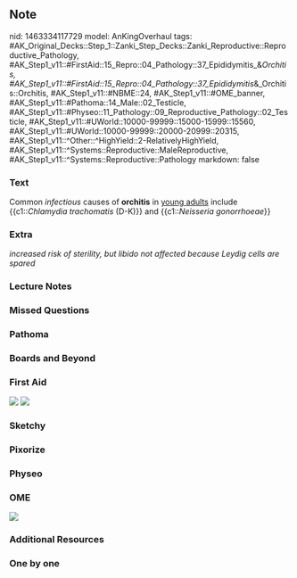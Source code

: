 ## Note
nid: 1463334117729
model: AnKingOverhaul
tags: #AK_Original_Decks::Step_1::Zanki_Step_Decks::Zanki_Reproductive::Reproductive_Pathology, #AK_Step1_v11::#FirstAid::15_Repro::04_Pathology::37_Epididymitis_&_Orchitis, #AK_Step1_v11::#FirstAid::15_Repro::04_Pathology::37_Epididymitis_&_Orchitis::Orchitis, #AK_Step1_v11::#NBME::24, #AK_Step1_v11::#OME_banner, #AK_Step1_v11::#Pathoma::14_Male::02_Testicle, #AK_Step1_v11::#Physeo::11_Pathology::09_Reproductive_Pathology::02_Testicle, #AK_Step1_v11::#UWorld::10000-99999::15000-15999::15560, #AK_Step1_v11::#UWorld::10000-99999::20000-20999::20315, #AK_Step1_v11::^Other::^HighYield::2-RelativelyHighYield, #AK_Step1_v11::^Systems::Reproductive::MaleReproductive, #AK_Step1_v11::^Systems::Reproductive::Pathology
markdown: false

### Text
<div>
  <div>
    <div>
      Common <i>infectious</i> causes of <b>orchitis</b> in
      <u>young adults</u> include {{c1::<i>Chlamydia
      trachomatis</i> (D-K)}} and {{c1::<i>Neisseria</i>
      <i>gonorrhoeae</i>}}
    </div>
  </div>
</div>

### Extra
<i>increased risk of sterility, but libido not affected because
Leydig cells are spared</i>

### Lecture Notes


### Missed Questions


### Pathoma


### Boards and Beyond


### First Aid
<img src="tmpCFgRcA.png"> <img src="tmpqghiAq.png">

### Sketchy


### Pixorize


### Physeo


### OME
<div class="ome-widget">
  <a href="https://onlinemeded.org?ref=anki"><img src=
  "_OME_AnkiFlashcards_General_7.png"></a>
</div>

### Additional Resources


### One by one

